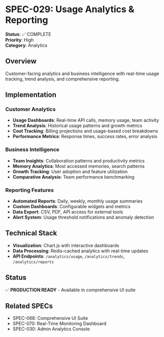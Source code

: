 # SPEC-029: Usage Analytics & Reporting

**Status**: ✅ COMPLETE  
**Priority**: High  
**Category**: Analytics  

## Overview

Customer-facing analytics and business intelligence with real-time usage tracking, trend analysis, and comprehensive reporting.

## Implementation

### Customer Analytics
- **Usage Dashboards**: Real-time API calls, memory usage, team activity
- **Trend Analysis**: Historical usage patterns and growth metrics
- **Cost Tracking**: Billing projections and usage-based cost breakdowns
- **Performance Metrics**: Response times, success rates, error analysis

### Business Intelligence
- **Team Insights**: Collaboration patterns and productivity metrics
- **Memory Analytics**: Most accessed memories, search patterns
- **Growth Tracking**: User adoption and feature utilization
- **Comparative Analysis**: Team performance benchmarking

### Reporting Features
- **Automated Reports**: Daily, weekly, monthly usage summaries
- **Custom Dashboards**: Configurable widgets and metrics
- **Data Export**: CSV, PDF, API access for external tools
- **Alert System**: Usage threshold notifications and anomaly detection

## Technical Stack

- **Visualization**: Chart.js with interactive dashboards
- **Data Processing**: Redis-cached analytics with real-time updates
- **API Endpoints**: `/analytics/usage`, `/analytics/trends`, `/analytics/reports`

## Status

✅ **PRODUCTION READY** - Available in comprehensive UI suite

## Related SPECs

- SPEC-068: Comprehensive UI Suite
- SPEC-070: Real-Time Monitoring Dashboard
- SPEC-030: Admin Analytics Console
